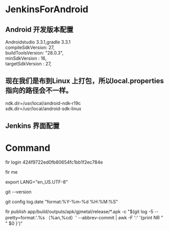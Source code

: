 # JenkinsForAndroid
## Android 开发版本配置
Androidstudio 3.3.1,gradle 3.3.1  
compileSdkVersion: 27,  
buildToolsVersion: "28.0.3",  
minSdkVersion    : 16,  
targetSdkVersion : 27,  
## 现在我们是布到Linux 上打包，所以local.properties 指向的路径会不一样。 
ndk.dir=/usr/local/android-ndk-r19c  
sdk.dir=/usr/local/android-sdk-linux

## Jenkins 界面配置
# Command 

 fir login 424f9722ed0fb80654fc1bb1f2ec784e
    
 fir me 
 
 export LANG="en_US.UTF-8"
 
 
 git --version
 
 git config log.date  "format:%Y-%m-%d %H:%M:%S"
 
 fir publish app/build/outputs/apk/gjmetal/release/*.apk -c "$(git log -5 --pretty=format:'.%s  （%an,%cd）' --abbrev-commit | awk -F ':' '{print NR " " $0 }')"
